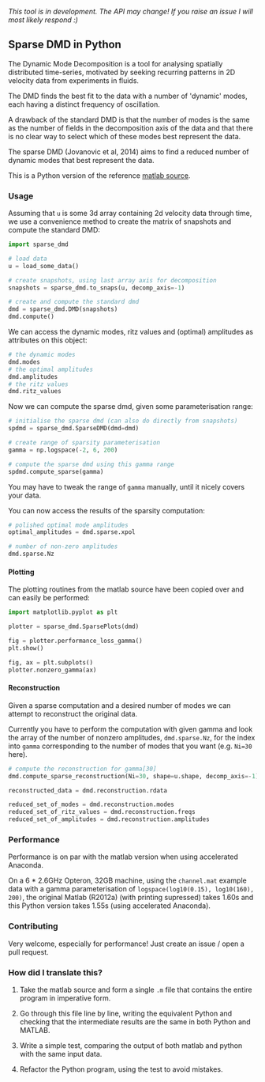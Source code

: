 *This tool is in development. The API may change! If you raise an issue I will most likely respond :)*

## Sparse DMD in Python

The Dynamic Mode Decomposition is a tool for analysing spatially
distributed time-series, motivated by seeking recurring patterns in
2D velocity data from experiments in fluids.

The DMD finds the best fit to the data with a number of 'dynamic'
modes, each having a distinct frequency of oscillation.

A drawback of the standard DMD is that the number of modes is the
same as the number of fields in the decomposition axis of the data
and that there is no clear way to select which of these modes best
represent the data.

The sparse DMD (Jovanovic et al, 2014) aims to find a reduced number
of dynamic modes that best represent the data.

This is a Python version of the reference [matlab source][matlab_source].

[matlab_source]: http://www.ece.umn.edu/users/mihailo//software/dmdsp/download.html


### Usage

Assuming that `u` is some 3d array containing 2d velocity data
through time, we use a convenience method to create the matrix of
snapshots and compute the standard DMD:

```python
import sparse_dmd

# load data
u = load_some_data()

# create snapshots, using last array axis for decomposition
snapshots = sparse_dmd.to_snaps(u, decomp_axis=-1)

# create and compute the standard dmd
dmd = sparse_dmd.DMD(snapshots)
dmd.compute()
```

We can access the dynamic modes, ritz values and (optimal)
amplitudes as attributes on this object:

```python
# the dynamic modes
dmd.modes
# the optimal amplitudes
dmd.amplitudes
# the ritz values
dmd.ritz_values
```

Now we can compute the sparse dmd, given some parameterisation
range:

```python
# initialise the sparse dmd (can also do directly from snapshots)
spdmd = sparse_dmd.SparseDMD(dmd=dmd)

# create range of sparsity parameterisation
gamma = np.logspace(-2, 6, 200)

# compute the sparse dmd using this gamma range
spdmd.compute_sparse(gamma)
```

You may have to tweak the range of `gamma` manually, until it nicely
covers your data.

You can now access the results of the sparsity computation:

```python
# polished optimal mode amplitudes
optimal_amplitudes = dmd.sparse.xpol

# number of non-zero amplitudes
dmd.sparse.Nz
```

#### Plotting

The plotting routines from the matlab source have been copied over
and can easily be performed:

```python
import matplotlib.pyplot as plt

plotter = sparse_dmd.SparsePlots(dmd)

fig = plotter.performance_loss_gamma()
plt.show()

fig, ax = plt.subplots()
plotter.nonzero_gamma(ax)
```

#### Reconstruction

Given a sparse computation and a desired number of modes we can
attempt to reconstruct the original data.

Currently you have to perform the computation with given gamma and
look the array of the number of nonzero amplitudes, `dmd.sparse.Nz`,
for the index into `gamma` corresponding to the number of modes that
you want (e.g. `Ni=30` here).

```python
# compute the reconstruction for gamma[30]
dmd.compute_sparse_reconstruction(Ni=30, shape=u.shape, decomp_axis=-1)

reconstructed_data = dmd.reconstruction.rdata

reduced_set_of_modes = dmd.reconstruction.modes
reduced_set_of_ritz_values = dmd.reconstruction.freqs
reduced_set_of_amplitudes = dmd.reconstruction.amplitudes
```


### Performance

Performance is on par with the matlab version when using accelerated
Anaconda.

On a 6 * 2.6GHz Opteron, 32GB machine, using the `channel.mat`
example data with a gamma parameterisation of `logspace(log10(0.15),
log10(160), 200)`, the original Matlab (R2012a) (with printing
supressed) takes 1.60s and this Python version takes 1.55s (using
accelerated Anaconda).


### Contributing

Very welcome, especially for performance! Just create an issue /
open a pull request.


### How did I translate this?

1. Take the matlab source and form a single `.m` file that
   contains the entire program in imperative form.

2. Go through this file line by line, writing the equivalent
   Python and checking that the intermediate results are
   the same in both Python and MATLAB.

3. Write a simple test, comparing the output of both matlab and
   python with the same input data.

4. Refactor the Python program, using the test to avoid mistakes.
